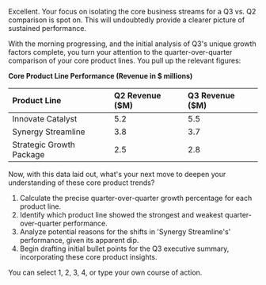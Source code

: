 

Excellent. Your focus on isolating the core business streams for a Q3 vs. Q2 comparison is spot on. This will undoubtedly provide a clearer picture of sustained performance.

With the morning progressing, and the initial analysis of Q3's unique growth factors complete, you turn your attention to the quarter-over-quarter comparison of your core product lines. You pull up the relevant figures:

**Core Product Line Performance (Revenue in $ millions)**

| Product Line             | Q2 Revenue ($M) | Q3 Revenue ($M) |
| :----------------------- | :-------------- | :-------------- |
| Innovate Catalyst        | 5.2             | 5.5             |
| Synergy Streamline       | 3.8             | 3.7             |
| Strategic Growth Package | 2.5             | 2.8             |

Now, with this data laid out, what's your next move to deepen your understanding of these core product trends?

1.  Calculate the precise quarter-over-quarter growth percentage for each product line.
2.  Identify which product line showed the strongest and weakest quarter-over-quarter performance.
3.  Analyze potential reasons for the shifts in 'Synergy Streamline's' performance, given its apparent dip.
4.  Begin drafting initial bullet points for the Q3 executive summary, incorporating these core product insights.

You can select 1, 2, 3, 4, or type your own course of action.